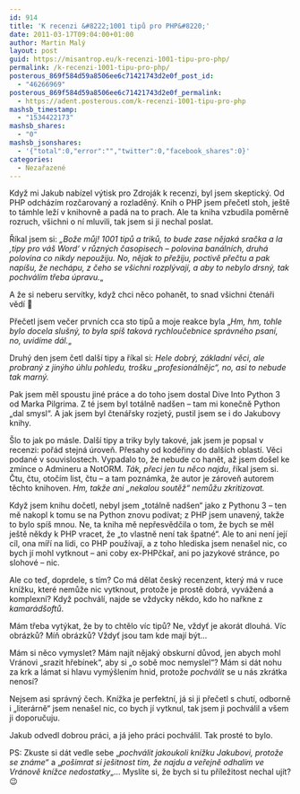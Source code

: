 ```yaml
---
id: 914
title: 'K recenzi &#8222;1001 tipů pro PHP&#8220;'
date: 2011-03-17T09:04:00+01:00
author: Martin Malý
layout: post
guid: https://misantrop.eu/k-recenzi-1001-tipu-pro-php/
permalink: /k-recenzi-1001-tipu-pro-php/
posterous_869f584d59a8506ee6c71421743d2e0f_post_id:
  - "46266969"
posterous_869f584d59a8506ee6c71421743d2e0f_permalink:
  - https://adent.posterous.com/k-recenzi-1001-tipu-pro-php
mashsb_timestamp:
  - "1534422173"
mashsb_shares:
  - "0"
mashsb_jsonshares:
  - '{"total":0,"error":"","twitter":0,"facebook_shares":0}'
categories:
  - Nezařazené
---
```

Když mi Jakub nab&iacute;zel v&yacute;tisk pro Zdroj&aacute;k k recenzi, byl jsem skeptick&yacute;. Od PHP odch&aacute;z&iacute;m rozčarovan&yacute; a rozladěn&yacute;. Knih o PHP jsem přečetl stoh, je&scaron;tě to t&aacute;mhle lež&iacute; v knihovně a pad&aacute; na to prach. Ale ta kniha vzbudila poměrně rozruch, v&scaron;ichni o n&iacute; mluvili, tak jsem si ji nechal poslat.

Ř&iacute;kal jsem si: _&#8222;Bože můj! 1001 tipů a triků, to bude zase nějak&aacute; sračka a la &#8218;tipy pro v&aacute;&scaron; Word&#8216; v různ&yacute;ch časopisech &#8211; polovina ban&aacute;ln&iacute;ch, druh&aacute; polovina co nikdy nepoužiju. No, nějak to přežiju, poctivě přečtu a pak nap&iacute;&scaron;u, že nech&aacute;pu, z čeho se v&scaron;ichni rozpl&yacute;vaj&iacute;, a aby to nebylo drsn&yacute;, tak pochv&aacute;l&iacute;m třeba &uacute;pravu._&#8222;

A že si neberu serv&iacute;tky, když chci něco pohanět, to snad v&scaron;ichni čten&aacute;ři věd&iacute; 🙂

Přečetl jsem večer prvn&iacute;ch cca sto tipů a moje reakce byla &#8222;_Hm, hm, tohle bylo docela slu&scaron;n&yacute;, to byla sp&iacute;&scaron; takov&aacute; rychloučebnice spr&aacute;vn&eacute;ho psan&iacute;, no, uvid&iacute;me d&aacute;l._&#8222;

Druh&yacute; den jsem četl dal&scaron;&iacute; tipy a ř&iacute;kal si: _Hele dobr&yacute;, z&aacute;kladn&iacute; věci, ale probran&yacute; z jin&yacute;ho &uacute;hlu pohledu, tro&scaron;ku &#8222;profesion&aacute;lnějc&#8220;, no, asi to nebude tak marn&yacute;._

Pak jsem měl spoustu jin&eacute; pr&aacute;ce a do toho jsem dostal Dive Into Python 3 od Marka Pilgrima. Z t&eacute; jsem byl tot&aacute;lně nad&scaron;en &#8211; tam mi konečně Python &#8222;dal smysl&#8220;. A jak jsem byl čten&aacute;řsky rozjet&yacute;, pustil jsem se i do Jakubovy knihy.

&Scaron;lo to jak po m&aacute;sle. Dal&scaron;&iacute; tipy a triky byly takov&eacute;, jak jsem je popsal v recenzi: poř&aacute;d stejn&aacute; &uacute;roveň. Přesahy od kod&eacute;řiny do dal&scaron;&iacute;ch oblast&iacute;. Věci podan&eacute; v souvislostech. Vypadalo to, že nebude co hanět, až jsem do&scaron;el ke zm&iacute;nce o Admineru a NotORM. _T&aacute;k, přeci jen tu něco najdu_, ř&iacute;kal jsem si. Čtu, čtu, otoč&iacute;m list, čtu &#8211; a tam pozn&aacute;mka, že autor je z&aacute;roveň autorem těchto knihoven. _Hm, takže ani &#8222;nekalou soutěž&#8220; nemůžu zkritizovat._

Když jsem knihu dočetl, nebyl jsem &#8222;tot&aacute;lně nad&scaron;en&#8220; jako z Pythonu 3 &#8211; ten mě nakopl k tomu se na Python znovu pod&iacute;vat; z PHP jsem unaven&yacute;, takže to bylo sp&iacute;&scaron; mnou. Ne, ta kniha mě nepřesvědčila o tom, že bych se měl je&scaron;tě někdy k PHP vracet, že &#8222;to vlastně nen&iacute; tak &scaron;patn&eacute;&#8220;. Ale to ani nen&iacute; jej&iacute; c&iacute;l, ona m&iacute;ř&iacute; na lidi, co PHP použ&iacute;vaj&iacute;, a z toho hlediska jsem nena&scaron;el nic, co bych j&iacute; mohl vytknout &#8211; ani coby ex-PHPčkař, ani po jazykov&eacute; str&aacute;nce, po slohov&eacute; &#8211; nic.

Ale co teď, doprdele, s t&iacute;m? Co m&aacute; dělat česk&yacute; recenzent, kter&yacute; m&aacute; v ruce kn&iacute;žku, kter&eacute; nemůže nic vytknout, protože je prostě dobr&aacute;, vyv&aacute;žen&aacute; a komplexn&iacute;? Když pochv&aacute;l&iacute;, najde se vždycky někdo, kdo ho nařkne z _kamar&aacute;d&scaron;oftů_.

M&aacute;m třeba vyt&yacute;kat, že by to chtělo v&iacute;c tipů? Ne, vždyť je akor&aacute;t dlouh&aacute;. V&iacute;c obr&aacute;zků? M&iacute;ň obr&aacute;zků? Vždyť jsou tam kde maj&iacute; b&yacute;t&#8230;

M&aacute;m si něco vymyslet? M&aacute;m naj&iacute;t nějak&yacute; obskurn&iacute; důvod, jen abych mohl Vr&aacute;novi &#8222;srazit hřeb&iacute;nek&#8220;, aby si &#8222;o sobě moc nemyslel&#8220;? M&aacute;m si d&aacute;t nohu za krk a l&aacute;mat si hlavu vym&yacute;&scaron;len&iacute;m hnid, protože _pochv&aacute;lit_ se u n&aacute;s zkr&aacute;tka nenos&iacute;?

Nejsem asi spr&aacute;vn&yacute; čech. Kn&iacute;žka je perfektn&iacute;, j&aacute; si ji přečetl s chut&iacute;, odborně i &#8222;liter&aacute;rně&#8220; jsem nena&scaron;el nic, co bych j&iacute; vytknul, tak jsem ji pochv&aacute;lil a v&scaron;em ji doporučuju.

Jakub odvedl dobrou pr&aacute;ci, a j&aacute; jeho pr&aacute;ci pochv&aacute;lil. Tak prost&eacute; to bylo.

PS: Zkuste si d&aacute;t vedle sebe &#8222;_pochv&aacute;lit jakoukoli kn&iacute;žku Jakubovi, protože se zn&aacute;me_&#8220; a &#8222;_po&scaron;imrat si je&scaron;itnost t&iacute;m, že najdu a veřejně odhal&iacute;m ve Vr&aacute;nově kn&iacute;žce nedostatky_&#8222;&#8230; Mysl&iacute;te si, že bych si tu př&iacute;ležitost nechal uj&iacute;t? 😉